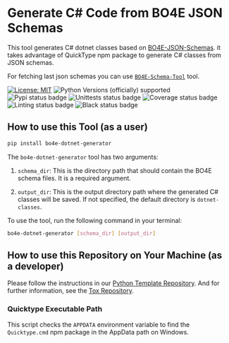# Generate C# Code from BO4E JSON Schemas

This tool generates C# dotnet classes based on [BO4E-JSON-Schemas](https://github.com/bo4e/BO4E-Schemas).
it takes advantage of QuickType npm package to generate C# classes from JSON schemas.

For fetching last json schemas you can use [`BO4E-Schema-Tool`](https://github.com/bo4e/BO4E-Schema-Tool) tool.

[![License: MIT](https://img.shields.io/badge/License-MIT-yellow.svg)](LICENSE)
![Python Versions (officially) supported](https://img.shields.io/pypi/pyversions/bo4e-dotnet-generator.svg)
![Pypi status badge](https://img.shields.io/pypi/v/bo4e-dotnet-generator)
![Unittests status badge](https://github.com/Hochfrequenz/bo4e-dotnet-generator.py/workflows/Unittests/badge.svg)
![Coverage status badge](https://github.com/Hochfrequenz/bo4e-dotnet-generator.py/workflows/Coverage/badge.svg)
![Linting status badge](https://github.com/Hochfrequenz/bo4e-dotnet-generator.py/workflows/Linting/badge.svg)
![Black status badge](https://github.com/Hochfrequenz/bo4e-dotnet-generator.py/workflows/Formatting/badge.svg)

## How to use this Tool (as a user)
```bash
pip install bo4e-dotnet-generator
```

The `bo4e-dotnet-generator` tool has two arguments:

1. `schema_dir`: This is the directory path that should contain the BO4E schema files. It is a required argument.

2. `output_dir`: This is the output directory path where the generated C# classes will be saved. If not specified, the default directory is `dotnet-classes`.

To use the tool, run the following command in your terminal:

```bash
bo4e-dotnet-generator [schema_dir] [output_dir]
```


## How to use this Repository on Your Machine (as a developer)

Please follow the instructions in our
[Python Template Repository](https://github.com/Hochfrequenz/python_template_repository#how-to-use-this-repository-on-your-machine).
And for further information, see the [Tox Repository](https://github.com/tox-dev/tox).

### Quicktype Executable Path

This script checks the `APPDATA` environment variable to find the `Quicktype.cmd` npm package in the AppData path on Windows.
